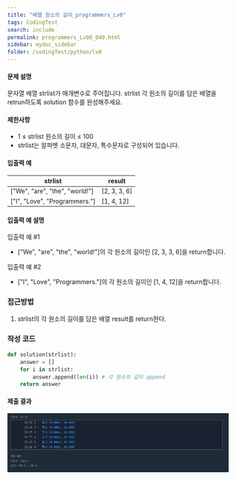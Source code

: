 ```yaml
---
title: "배열 원소의 길이_programmers_Lv0"
tags: CodingTest
search: include
permalink: programmers_Lv00_049.html
sidebar: mydoc_sidebar
folder: /codingTest/python/lv0
---
```



#### 문제 설명 <br>

문자열 배열 strlist가 매개변수로 주어집니다. strlist 각 원소의 길이를 담은 배열을 retrun하도록 solution 함수를 완성해주세요.

#### 제한사항 <br>

- 1 ≤ strlist 원소의 길이 ≤ 100
- strlist는 알파벳 소문자, 대문자, 특수문자로 구성되어 있습니다.

#### 입출력 예 <br>
  
strlist|	result
---|---
["We", "are", "the", "world!"]|	[2, 3, 3, 6]
["I", "Love", "Programmers."]|	[1, 4, 12]

#### 입출력 예 설명 <br>

입출력 예 #1
- ["We", "are", "the", "world!"]의 각 원소의 길이인 [2, 3, 3, 6]을 return합니다.

입출력 예 #2
- ["I", "Love", "Programmers."]의 각 원소의 길이인 [1, 4, 12]을 return합니다.


### 접근방법 <br>

1. strlist의 각 원소의 길이를 담은 배열 result를 return한다.

### 작성 코드 <br>

```python
def solution(strlist):
    answer = []
    for i in strlist:
        answer.append(len(i)) # 각 원소의 길이 append
    return answer
```

#### 제출 결과

![제출 결과](\images\programmers_Lv00_049.png)



